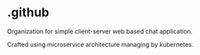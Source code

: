 # .github

Organization for simple client-server web based chat application.

Crafted using microservice architecture managing by kubernetes.
